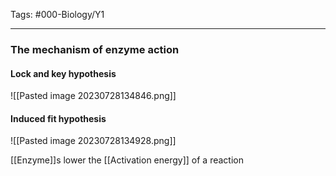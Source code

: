 Tags: #000-Biology/Y1

---
### The mechanism of enzyme action
#### Lock and key hypothesis
![[Pasted image 20230728134846.png]]

#### Induced fit hypothesis
![[Pasted image 20230728134928.png]]

[[Enzyme]]s lower the [[Activation energy]] of a reaction

